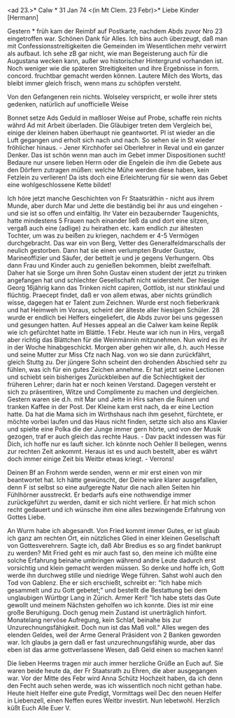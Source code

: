 <ad 23.>* Calw <Samstg>* 31 Jan 74
 <(in Mt Clem. 23 Febr)>*
Liebe Kinder [Hermann]

Gestern <Frtg>* früh kam der Reimbf auf Postkarte, nachdem Abds zuvor Nro 23 eingetroffen war. Schönen Dank für Alles. Ich bins auch überzeugt, daß man mit Confessionsstreitigkeiten die Gemeinden im Wesentlichen mehr verwirrt als aufbaut. Ich sehe zB gar nicht, wie man Begeisterung auch für die Augustana wecken kann, außer wo historischer Hintergrund vorhanden ist. Noch weniger wie die späteren Streitigkeiten und ihre Ergebnisse in form. concord. fruchtbar gemacht werden können. Lautere Milch des Worts, das bleibt immer gleich frisch, wenn mans zu schöpfen versteht.

Von den Gefangenen rein nichts. Wolseley verspricht, er wolle ihrer stets gedenken, natürlich auf unofficielle Weise

Bonnet setze Ads Geduld in maßloser Weise auf Probe, schaffe rein nichts währd Ad mit Arbeit überladen. Die Gläubiger treten dem Vergleich bei, einige der kleinen haben überhaupt nie geantwortet. Pl ist wieder an die Luft gegangen und erholt sich nach und nach. So sehen sie in St wieder fröhlicher hinaus. - Jener Kirchhofer sei Oberlehrer in Reval und ein ganzer Denker. Das ist schön wenn man auch im Gebet immer Dispositionen sucht! Bedaure nur unsere lieben Herrn oder die Engelein die ihm die Gebete aus den Dörfern zutragen müßen: welche Mühe werden diese haben, kein Fetzlein zu verlieren! Da ists doch eine Erleichterung für sie wenn das Gebet eine wohlgeschlossene Kette bildet!

Ich höre jetzt manche Geschichten von Fr Staatsräthin - nicht aus ihrem Munde, aber durch Mar und Jette die beständig bei ihr aus und eingehen - und sie ist so offen und einfältig. Ihr Vater ein bezaubernder Taugenichts, hatte mindestens 5 Frauen nach einander ließ da und dort eine sitzen, vergaß auch eine (adlige) zu heirathen etc. kam endlich zur ältesten Tochter, um was zu beißen zu kriegen, nachdem er 4-5 Vermögen durchgebracht. Das war ein von Berg, Vetter des Generalfeldmarschalls der neulich gestorben. Dann hat sie einen verlumpten Bruder Gustav, Marineoffizier und Säufer, der bettelt je und je gegens Verhungern. Obs dann Frau und Kinder auch zu genießen bekommen, bleibt zweifelhaft. Daher hat sie Sorge um ihren Sohn Gustav einen student der jetzt zu trinken angefangen hat und schlechter Gesellschaft nicht widersteht. Der hiesige Georg 16jährig kann das Trinken nicht capiren, Gottlob, ist nur stinkfaul und flüchtig. Praecept findet, daß er von allem etwas, aber nichts gründlich wisse, dagegen hat er Talent zum Zeichnen. Wurde erst noch fieberkrank und hat Heimweh im Voraus, scheint der älteste aller hiesigen Schüler. 28 wurde er endlich bei Helfers eingeliefert, die Abds zuvor bei uns gegessen und gesungen hatten. Auf Hesses appeal an die Calwer kam keine Replik wie ich gefürchtet hatte im Blättle. 
1 Febr. Heute war ich nun in Hirs, vergaß aber richtig das Blättchen für die Weinmännin mitzunehmen. Nun wird es ihr in der Woche hinabgeschickt. Morgen aber gehen wir alle, d.h. auch Hesse und seine Mutter zur Miss Cfz nach Nag. von wo sie dann zurückfährt, gleich Stuttg zu. Der jüngere Sohn scheint den drohenden Abschied sehr zu fühlen, was ich für ein gutes Zeichen annehme. Er hat jetzt seine Lectionen und schiebt sein bisheriges Zurückbleiben auf die Schlechtigkeit der früheren Lehrer; darin hat er noch keinen Verstand. Dagegen versteht er sich zu präsentiren, Witze und Complimente zu machen und dergleichen. Gestern waren sie d.h. mit Mar und Jette in Hirs sahen die Ruinen und tranken Kaffee in der Post. Der Kleine kam erst nach, da er eine Lection hatte. Da hat die Mama sich im Wirthshaus nach ihm gesehnt, fürchtete, er möchte vorbei laufen und das Haus nicht finden, setzte sich also ans Klavier und spielte eine Polka die der Junge immer gern hörte, und von der Musik gezogen, traf er auch gleich das rechte Haus. - Dav packt indessen was für Dich, ich hoffe nur es lauft sicher. Ich könnte noch Oehler II beilegen, wenns zur rechten Zeit ankommt. Heraus ist es und auch bestellt, aber es währt doch immer einige Zeit bis Weitbr etwas kriegt. - Verrons!

Deinen Bf an Frohnm werde senden, wenn er mir erst einen von mir beantwortet hat. Ich hätte gewünscht, der Deine wäre klarer ausgefallen, denn F ist selbst so eine aufgeregte Natur die nach allen Seiten hin Fühlhörner ausstreckt. Er bedarfs aufs eine nothwendige immer zurückgeführt zu werden, damit er sich nicht verliere. Er hat mich schon recht gedauert und ich wünsche ihm eine alles bezwingende Erfahrung von Gottes Liebe.

An Wurm habe ich abgesandt. Von Fried kommt immer Gutes, er ist glaub ich ganz am rechten Ort, ein nützliches Glied in einer kleinen Gesellschaft von Gottesverehrern. Sagte ich, daß Abr Bredius es so arg findet bankrupt zu werden? Mit Fried geht es mir auch fast so, den meine ich müßte eine solche Erfahrung beinahe umbringen während andre Leute dadurch erst vorsichtig und klein gemacht werden müssen. So denke und hoffe ich, Gott werde ihn durchweg stille und niedrige Wege führen. Sahst wohl auch den Tod von Gablenz. Ehe er sich erschießt, schreibt er: "Ich habe mich gesammelt und zu Gott gebetet;" und bestellt die Bestattung bei dem unglaubigen Würtbgr Lang in Zürich. Armer Kerl! "Ich habe stets das Gute gewollt und meinem Nächsten geholfen wo ich konnte. Dies ist mir eine große Beruhigung. Doch genug mein Zustand ist unerträglich hinfort. Monatelang nervöse Aufregung, kein Schlaf, beinahe bis zur Unzurechnungsfähigkeit. Doch nun ist das Maß voll." Alles wegen des elenden Geldes, weil der Arme General Präsident von 2 Banken geworden war. Ich glaubs ja gern daß er fast unzurechnungsfähig wurde, aber das eben ist das arme gottverlassene Wesen, daß Geld einen so machen kann!

Die lieben Heerms tragen mir auch immer herzliche Grüße an Euch auf. Sie waren beide heute da, der Fr Staatsrath zu Ehren, die aber ausgegangen war. Vor der Mitte des Febr wird Anna Schütz Hochzeit haben, da ich denn den Fecht auch sehen werde, was ich wissentlich noch nicht gethan habe. 
Heute hielt Helfer eine gute Predigt, Vormittags weil Dec den neuen Helfer in Liebenzell, einen Neffen eures Weitbr investirt. Nun lebetwohl. Herzlich küßt Euch Alle
 Euer V.
